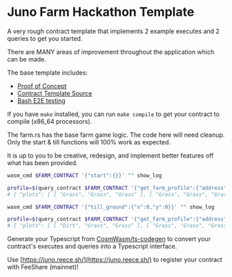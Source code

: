 # Juno Farm Hackathon Template

A very rough contract template that implements 2 example executes and 2 queries to get you started.

There are MANY areas of improvement throughout the application which can be made.

The base template includes:

- [Proof of Concept](./_ProofOfConcept/)
- [Contract Template Source](./src/)
- [Bash E2E testing](./e2e/)

If you have `make` installed, you can run `make compile` to get your contract to compile (x86_64 processors).

The farm.rs has the base farm game logic. The code here will need cleanup. Only the start & till functions will 100% work as expected.

It is up to you to be creative, redesign, and implement better features off what has been provided.

```bash
wasm_cmd $FARM_CONTRACT '{"start":{}}' "" show_log

profile=$(query_contract $FARM_CONTRACT '{"get_farm_profile":{"address":"juno1hj5fveer5cjtn4wd6wstzugjfdxzl0xps73ftl"}}' | jq -r '.data') && echo $profile
# { "plots": [ [ "Grass", "Grass", "Grass" ], [ "Grass", "Grass", "Grass" ], [ "Grass", "Grass", "Grass" ] ], "cooldowns": {} }

wasm_cmd $FARM_CONTRACT '{"till_ground":{"x":0,"y":0}}' "" show_log

profile=$(query_contract $FARM_CONTRACT '{"get_farm_profile":{"address":"juno1hj5fveer5cjtn4wd6wstzugjfdxzl0xps73ftl"}}' | jq -r '.data') && echo $profile
# { "plots": [ [ "Dirt", "Grass", "Grass" ], [ "Grass", "Grass", "Grass" ], [ "Grass", "Grass", "Grass" ] ], "cooldowns": {} }
```

Generate your Typescript from [CosmWasm/ts-codegen](https://github.com/CosmWasm/ts-codegen) to convert your contract's executes and queries into a Typescript interface.

Use [https://juno.reece.sh/](https://juno.reece.sh/) to register your contract with FeeShare (mainnet)!
